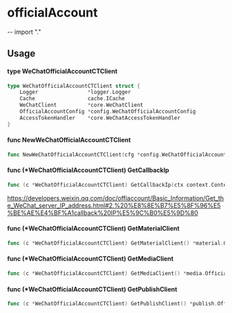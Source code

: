 # officialAccount
--
    import "."


## Usage

#### type WeChatOfficialAccountCTClient

```go
type WeChatOfficialAccountCTClient struct {
	Logger                *logger.Logger
	Cache                 cache.ICache
	WeChatClient          *core.WeChatClient
	OfficialAccountConfig *config.WeChatOfficialAccountConfig
	AccessTokenHandler    *core.WeChatAccessTokenHandler
}
```


#### func  NewWeChatOfficialAccountCTClient

```go
func NewWeChatOfficialAccountCTClient(cfg *config.WeChatOfficialAccountConfig, logger *logger.Logger, cache cache.ICache) (*WeChatOfficialAccountCTClient, error)
```

#### func (*WeChatOfficialAccountCTClient) GetCallbackIp

```go
func (c *WeChatOfficialAccountCTClient) GetCallbackIp(ctx context.Context) (*response.GetCallBackIPRes, error)
```
https://developers.weixin.qq.com/doc/offiaccount/Basic_Information/Get_the_WeChat_server_IP_address.html#2.%20%E8%8E%B7%E5%8F%96%E5%BE%AE%E4%BF%A1callback%20IP%E5%9C%B0%E5%9D%80

#### func (*WeChatOfficialAccountCTClient) GetMaterialClient

```go
func (c *WeChatOfficialAccountCTClient) GetMaterialClient() *material.OfficialAccountMaterialClient
```

#### func (*WeChatOfficialAccountCTClient) GetMediaClient

```go
func (c *WeChatOfficialAccountCTClient) GetMediaClient() *media.OfficialAccountMediaClient
```

#### func (*WeChatOfficialAccountCTClient) GetPublishClient

```go
func (c *WeChatOfficialAccountCTClient) GetPublishClient() *publish.OfficialAccountPublishClient
```
